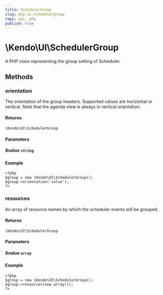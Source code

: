 ```yaml
---
title: SchedulerGroup
slug: php-ui-schedulergroup
tags: api, php
publish: true
---
```


# \Kendo\UI\SchedulerGroup

A PHP class representing the group setting of Scheduler.


## Methods

### orientation
The orientation of the group headers. Supported values are horizontal or vertical. Note that the agenda view is always in vertical orientation.

#### Returns
`\Kendo\UI\SchedulerGroup`

#### Parameters

##### $value `string`



#### Example 
    <?php
    $group = new \Kendo\UI\SchedulerGroup();
    $group->orientation('value');
    ?>

### resources
An array of resource names by which the scheduler events will be grouped.

#### Returns
`\Kendo\UI\SchedulerGroup`

#### Parameters

##### $value `array`



#### Example 
    <?php
    $group = new \Kendo\UI\SchedulerGroup();
    $group->resources(new array());
    ?>

